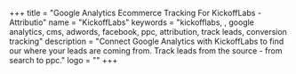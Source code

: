 +++
title = "Google Analytics Ecommerce Tracking For KickoffLabs - Attributio"
name = "KickoffLabs"
keywords = "kickofflabs, , google analytics, cms, adwords, facebook, ppc, attribution, track leads, conversion tracking"
description = "Connect Google Analytics with KickoffLabs to find our where your leads are coming from. Track leads from the source - from search to ppc."
logo = ""
+++
